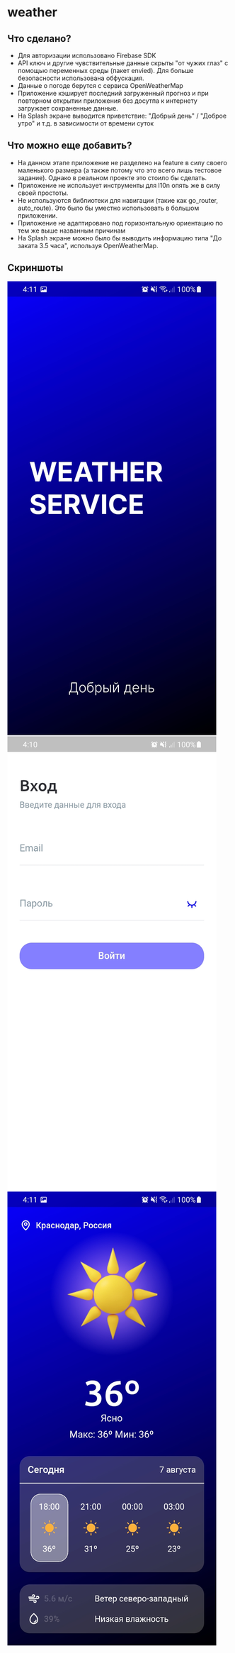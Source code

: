 # weather

## Что сделано?

- Для авторизации использовано Firebase SDK
- API ключ и другие чувствительные данные скрыты "от чужих глаз" с помощью переменных среды (пакет
  envied). Для больше безопасности использована обфускация.
- Данные о погоде берутся с сервиса OpenWeatherMap
- Приложение кэширует последний загруженный прогноз и при повторном открытии приложения без досутпа
  к интернету загружает сохраненные данные.
- На Splash экране выводится приветствие: "Добрый день" / "Доброе утро" и т.д. в зависимости от
  времени суток

## Что можно еще добавить?

- На данном этапе приложение не разделено на feature в силу своего маленького размера (а также
  потому что это всего лишь тестовое задание). Однако в реальном проекте это стоило бы сделать.
- Приложение не использует инструменты для l10n опять же в силу своей простоты.
- Не используются библиотеки для навигации (такие как go_router, auto_route). Это было бы уместно
  использовать в большом приложении.
- Приложение не адаптировано под горизонтальную ориентацию по тем же выше названным причинам
- На Splash экране можно было бы выводить информацию типа "До заката 3.5 часа", используя
  OpenWeatherMap.

## Скриншоты

<img src="screenshots/splash.jpg">
<img src="screenshots/auth.jpg">
<img src="screenshots/weather.jpg">